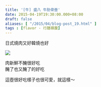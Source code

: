 ```yaml
---
title: '[牛] 盛八 牛肋骨壺'
date: 2015-04-19T19:30:00.000+08:00
draft: false
aliases: [ "/2015/04/blog-post_19.html" ]
tags : [flavor - 行膳積腹]
---
```


日式燒肉又好韓燒也好  

![](/images/morihachi.jpg)

肉新鮮不醃很好吃  
醃了也又醃了的好吃  
  
這壺很好吃樣子也很可愛，就這樣～
